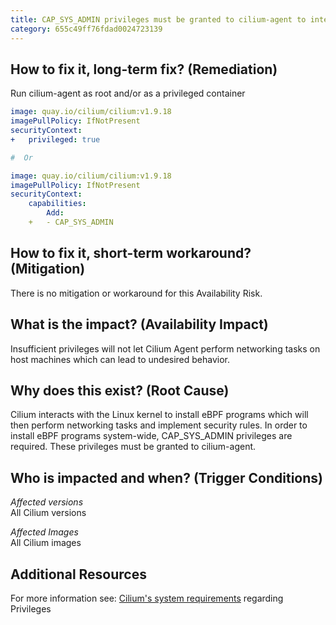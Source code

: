 ```yaml
---
title: CAP_SYS_ADMIN privileges must be granted to cilium-agent to interact with the Linux kernel
category: 655c49ff76fdad0024723139
---
```


## How to fix it, long-term fix? (Remediation)

Run cilium-agent as root and/or as a privileged container

```yaml
image: quay.io/cilium/cilium:v1.9.18
imagePullPolicy: IfNotPresent
securityContext:
+   privileged: true

#  Or

image: quay.io/cilium/cilium:v1.9.18
imagePullPolicy: IfNotPresent
securityContext:
    capabilities:
        Add:
    +   - CAP_SYS_ADMIN
```

## How to fix it, short-term workaround? (Mitigation)

There is no mitigation or workaround for this Availability Risk.

## What is the impact? (Availability Impact)

Insufficient privileges will not let Cilium Agent  perform networking tasks on host machines which  can lead to undesired behavior.

## Why does this exist? (Root Cause)

Cilium interacts with the Linux kernel to install eBPF programs which will then perform networking tasks and implement security rules. In order to install eBPF programs system-wide, CAP_SYS_ADMIN privileges are required. These privileges must be granted to cilium-agent.

## Who is impacted and when? (Trigger Conditions)

_Affected versions_  
All Cilium versions

_Affected Images_  
All Cilium images

## Additional Resources

For more information see: [Cilium's system requirements](https://docs.cilium.io/en/stable/operations/system_requirements/#privileges) regarding Privileges
